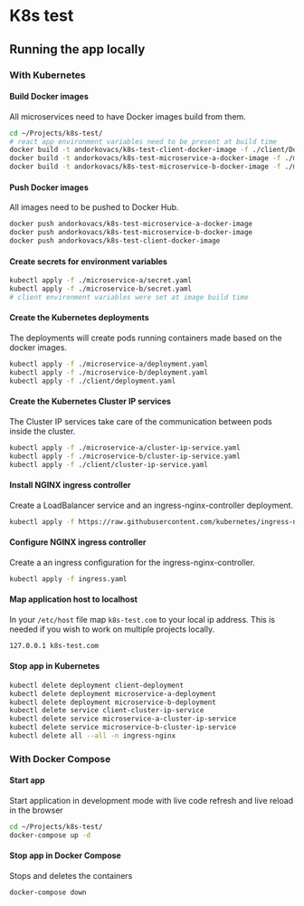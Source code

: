 # K8s test

## Running the app locally

### With Kubernetes

#### Build Docker images

All microservices need to have Docker images build from them.

```bash
cd ~/Projects/k8s-test/
# react app environment variables need to be present at build time
docker build -t andorkovacs/k8s-test-client-docker-image -f ./client/Dockerfile $(for i in `cat .env`; do out+="--build-arg $i " ; done; echo $out;out="") ./client/ 
docker build -t andorkovacs/k8s-test-microservice-a-docker-image -f ./microservice-a/Dockerfile ./microservice-a/
docker build -t andorkovacs/k8s-test-microservice-b-docker-image -f ./microservice-b/Dockerfile ./microservice-b/
```

#### Push Docker images

All images need to be pushed to Docker Hub.

```bash
docker push andorkovacs/k8s-test-microservice-a-docker-image
docker push andorkovacs/k8s-test-microservice-b-docker-image
docker push andorkovacs/k8s-test-client-docker-image
```

#### Create secrets for environment variables

```bash
kubectl apply -f ./microservice-a/secret.yaml
kubectl apply -f ./microservice-b/secret.yaml
# client environment variables were set at image build time
```

#### Create the Kubernetes deployments

The deployments will create pods running containers made based on the docker images.

```bash
kubectl apply -f ./microservice-a/deployment.yaml
kubectl apply -f ./microservice-b/deployment.yaml
kubectl apply -f ./client/deployment.yaml
```

#### Create the Kubernetes Cluster IP services

The Cluster IP services take care of the communication between pods inside the cluster.

```bash
kubectl apply -f ./microservice-a/cluster-ip-service.yaml
kubectl apply -f ./microservice-b/cluster-ip-service.yaml
kubectl apply -f ./client/cluster-ip-service.yaml
```

#### Install NGINX ingress controller

Create a LoadBalancer service and an ingress-nginx-controller deployment.

```bash
kubectl apply -f https://raw.githubusercontent.com/kubernetes/ingress-nginx/controller-v1.4.0/deploy/static/provider/cloud/deploy.yaml
```

#### Configure NGINX ingress controller

Create a an ingress configuration for the ingress-nginx-controller.

```bash
kubectl apply -f ingress.yaml
```

#### Map application host to localhost

In your `/etc/host` file map `k8s-test.com` to your local ip address. This is needed if you wish to work on multiple projects locally.

```bash
127.0.0.1 k8s-test.com
```

#### Stop app in Kubernetes

```bash
kubectl delete deployment client-deployment
kubectl delete deployment microservice-a-deployment
kubectl delete deployment microservice-b-deployment
kubectl delete service client-cluster-ip-service
kubectl delete service microservice-a-cluster-ip-service
kubectl delete service microservice-b-cluster-ip-service
kubectl delete all --all -n ingress-nginx
```

### With Docker Compose

#### Start app

Start application in development mode with live code refresh and live reload in the browser

```bash
cd ~/Projects/k8s-test/
docker-compose up -d
```

#### Stop app in Docker Compose

Stops and deletes the containers

```bash
docker-compose down
```
